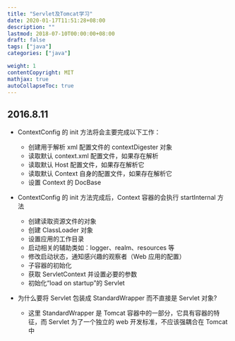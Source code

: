 ```yaml
---
title: "Servlet及Tomcat学习"
date: 2020-01-17T11:51:28+08:00
description: ""
lastmod: 2018-07-10T00:00:00+08:00
draft: false
tags: ["java"]
categories: ["java"]

weight: 1
contentCopyright: MIT
mathjax: true
autoCollapseToc: true
---
```

## 2016.8.11
- ContextConfig 的 init 方法将会主要完成以下工作：
  - 创建用于解析 xml 配置文件的 contextDigester 对象
  - 读取默认 context.xml 配置文件，如果存在解析
  - 读取默认 Host 配置文件，如果存在解析它
  - 读取默认 Context 自身的配置文件，如果存在解析它
  - 设置 Context 的 DocBase
  
- ContextConfig 的 init 方法完成后，Context 容器的会执行 startInternal 方法
  - 创建读取资源文件的对象
  - 创建 ClassLoader 对象
  - 设置应用的工作目录
  - 启动相关的辅助类如：logger、realm、resources 等
  - 修改启动状态，通知感兴趣的观察者（Web 应用的配置）
  - 子容器的初始化
  - 获取 ServletContext 并设置必要的参数
  - 初始化“load on startup”的 Servlet
  
- 为什么要将 Servlet 包装成 StandardWrapper 而不直接是 Servlet 对象?
  - 这里 StandardWrapper 是 Tomcat 容器中的一部分，它具有容器的特征，而 Servlet 为了一个独立的 web 开发标准，不应该强耦合在 Tomcat 中 